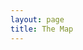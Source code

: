 ```yaml
---
layout: page
title: The Map
---
```

<link rel="stylesheet" href="https://hannahkim24.github.io/mnm/map/map.html"></link>
